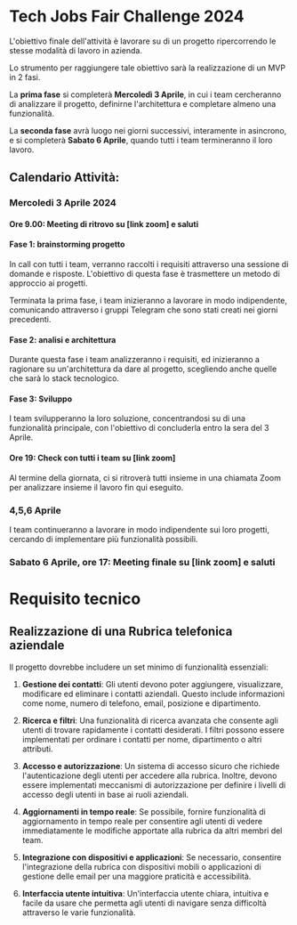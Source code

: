 # Tech Jobs Fair Challenge 2024

L'obiettivo finale dell'attività è lavorare su di un progetto ripercorrendo le stesse modalità di lavoro in azienda.

Lo strumento per raggiungere tale obiettivo sarà la realizzazione di un MVP in 2 fasi.

La **prima fase** si completerà **Mercoledì 3 Aprile**, in cui i team cercheranno di analizzare il progetto, definirne l'architettura e completare almeno una funzionalità.

La **seconda fase** avrà luogo nei giorni successivi, interamente in asincrono, e si completerà **Sabato 6 Aprile**, quando tutti i team termineranno il loro lavoro.

## Calendario Attività:

### Mercoledi 3 Aprile 2024

#### Ore 9.00: Meeting di ritrovo su [link zoom] e saluti

#### Fase 1: brainstorming progetto
In call con tutti i team, verranno raccolti i requisiti attraverso una sessione di domande e risposte.
L'obiettivo di questa fase è trasmettere un metodo di approccio ai progetti.

Terminata la prima fase, i team inizieranno a lavorare in modo indipendente, comunicando attraverso i gruppi Telegram che sono stati creati nei giorni precedenti. 

#### Fase 2: analisi e architettura
Durante questa fase i team analizzeranno i requisiti, ed inizieranno a ragionare su un'architettura da dare al progetto, scegliendo anche quelle che sarà lo stack tecnologico.

#### Fase 3: Sviluppo
I team svilupperanno la loro soluzione, concentrandosi su di una funzionalità principale, con l'obiettivo di concluderla entro la sera del 3 Aprile.

#### Ore 19: Check con tutti i team su [link zoom]
Al termine della giornata, ci si ritroverà tutti insieme in una chiamata Zoom per analizzare insieme il lavoro fin qui eseguito.

### 4,5,6 Aprile
I team continueranno a lavorare in modo indipendente sui loro progetti, cercando di implementare più funzionalità possibili.

### Sabato 6 Aprile, ore 17: Meeting finale su [link zoom] e saluti


# Requisito tecnico

## Realizzazione di una Rubrica telefonica aziendale

Il progetto dovrebbe includere un set minimo di funzionalità essenziali:

1. **Gestione dei contatti**: Gli utenti devono poter aggiungere, visualizzare, modificare ed eliminare i contatti aziendali. Questo include informazioni come nome, numero di telefono, email, posizione e dipartimento.

2. **Ricerca e filtri**: Una funzionalità di ricerca avanzata che consente agli utenti di trovare rapidamente i contatti desiderati. I filtri possono essere implementati per ordinare i contatti per nome, dipartimento o altri attributi.

3. **Accesso e autorizzazione**: Un sistema di accesso sicuro che richiede l'autenticazione degli utenti per accedere alla rubrica. Inoltre, devono essere implementati meccanismi di autorizzazione per definire i livelli di accesso degli utenti in base ai ruoli aziendali.

4. **Aggiornamenti in tempo reale**: Se possibile, fornire funzionalità di aggiornamento in tempo reale per consentire agli utenti di vedere immediatamente le modifiche apportate alla rubrica da altri membri del team.

5. **Integrazione con dispositivi e applicazioni**: Se necessario, consentire l'integrazione della rubrica con dispositivi mobili o applicazioni di gestione delle email per una maggiore praticità e accessibilità.

6. **Interfaccia utente intuitiva**: Un'interfaccia utente chiara, intuitiva e facile da usare che permetta agli utenti di navigare senza difficoltà attraverso le varie funzionalità.
